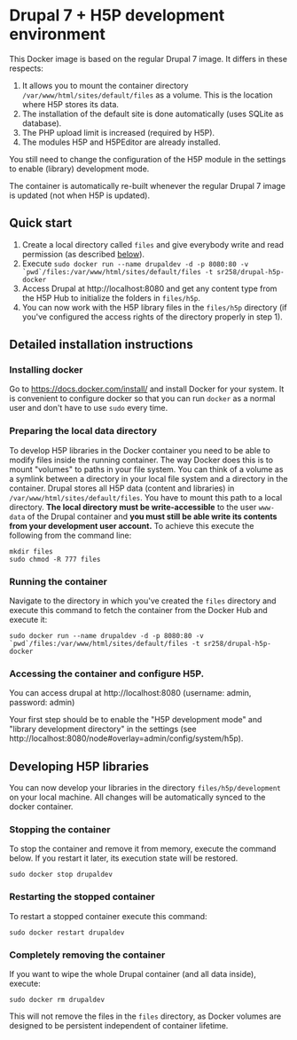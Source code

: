 # Drupal 7 + H5P development environment

This Docker image is based on the regular Drupal 7 image. It differs in these respects:

1. It allows you to mount the container directory ```/var/www/html/sites/default/files``` as a volume. This is the location where H5P stores its data.
2. The installation of the default site is done automatically (uses SQLite as database).
3. The PHP upload limit is increased (required by H5P).
4. The modules H5P and H5PEditor are already installed. 

You still need to change the configuration of the H5P module in the settings to enable (library) development mode.

The container is automatically re-built whenever the regular Drupal 7 image is updated (not when H5P is updated).

## Quick start

1. Create a local directory called ```files``` and give everybody write and read permission (as described [below](#prepare-local-directory)).
1. Execute ```sudo docker run --name drupaldev -d -p 8080:80 -v `pwd`/files:/var/www/html/sites/default/files -t sr258/drupal-h5p-docker```
2. Access Drupal at http://localhost:8080 and get any content type from the H5P Hub to initialize the folders in ```files/h5p```.
3. You can now work with the H5P library files in the ```files/h5p``` directory (if you've configured the access rights of the directory properly in step 1).

## Detailed installation instructions

### Installing docker
Go to https://docs.docker.com/install/ and install Docker for your system. It is convenient to configure docker so that you can run ``docker`` as a normal user and don't have to use ``sudo`` every time.

### Preparing the local data directory
To develop H5P libraries in the Docker container you need to be able to modify files inside the running container. The way Docker does this is to mount "volumes" to paths in your file system. You can think of a volume as a symlink between a directory in your local file system and a directory in the container. Drupal stores all H5P data (content and libraries) in ```/var/www/html/sites/default/files```. You have to mount this path to a local directory. **The local directory must be write-accessible** to the user ``www-data`` of the Drupal container and **you must still be able write its contents from your development user account.** To achieve this execute the following from the command line:

```
mkdir files
sudo chmod -R 777 files
```

### Running the container
Navigate to the directory in which you've created the ``files`` directory and execute this command to fetch the container from the Docker Hub and execute it:
```
sudo docker run --name drupaldev -d -p 8080:80 -v `pwd`/files:/var/www/html/sites/default/files -t sr258/drupal-h5p-docker
```

### Accessing the container and configure H5P.
You can access drupal at http://localhost:8080 (username: admin, password: admin)

Your first step should be to enable the "H5P development mode" and "library development directory" in the settings (see http://localhost:8080/node#overlay=admin/config/system/h5p).

## Developing H5P libraries
You can now develop your libraries in the directory ``files/h5p/development`` on your local machine. All changes will be automatically synced to the docker container.

### Stopping the container
To stop the container and remove it from memory, execute the command below. If you restart it later, its execution state will be restored.
```
sudo docker stop drupaldev
```

### Restarting the stopped container
To restart a stopped container execute this command:
``` 
sudo docker restart drupaldev
```

### Completely removing the container
If you want to wipe the whole Drupal container (and all data inside), execute:
```
sudo docker rm drupaldev
```
This will not remove the files in the ``files`` directory, as Docker volumes are designed to be persistent independent of container lifetime.
